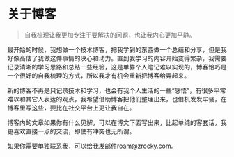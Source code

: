 
# 关于博客

> 自我梳理让我更加专注于要解决的问题，也让我内心更加平静。

最开始的时候，我想做一个技术博客，把我学到的东西做一个总结和分享，但是我好像高估了我做这件事情的决心和动力。直到我学习的内容开始变得繁杂，我需要记录清晰的学习思路和总结一些经验，这是单靠个人笔记难以实现的，博客恰巧是一个很好的自我梳理的方式，所以我才有机会重新把博客给弄起来。

新的博客不再是只记录技术和学习，也会有我个人生活的一些“感悟”，有很多平常难以和其它人表达的观点，我希望借助博客把他们整理出来，也借机发发牢骚，在博客里写这些，要比在社交平台上更让我自在。

博客内的文章如果你有什么见解，可以在博文下面写出来，比起单纯的客套话，我更喜欢直接一点的交流，即使有冲突也无所谓。

如果你需要单独联系我，可以给我发邮件roam@zrocky.com。




